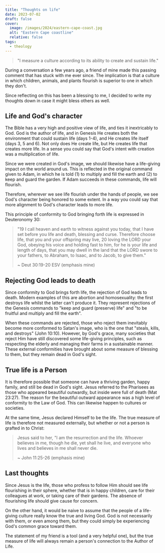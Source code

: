 ```yaml
---
title: "Thoughts on life"
date: 2023-07-02
draft: false
cover:
  image: /images/2024/eastern-cape-coast.jpg
  alt: "Eastern Cape coastline"
  relative: false
tags:
  - theology
---
```


> "I measure a culture according to its ability to create and sustain life."

During a conversation a few years ago, a friend of mine made this passing comment that has stuck with me ever since.
The implication is that a culture in which children, animals, and plants flourish is superior to one in which they don't.

Since reflecting on this has been a blessing to me, I decided to write my thoughts down in case it might bless others as well.

## Life and God's character

The Bible has a very high and positive view of life, and ties it inextricably to God.
God is the author of life, and in Genesis He creates both the environment that could sustain life (days 1-4), and He creates life itself (days 3, 5 and 6).
Not only does He create life, but He creates life that creates more life.
In a sense you could say that God's intent with creation was a multiplication of life.

Since we were created in God's image, we should likewise have a life-giving impact on the world around us.
This is reflected in the original command given to Adam, in which he is told (1) to multiply and fill the earth and (2) to keep and guard the garden.
If Adam succeeds in these commands, life will flourish.

Therefore, wherever we see life flourish under the hands of people, we see God's character being honored to some extent.
In a way you could say that more alignment to God's character leads to more life.

This principle of conformity to God bringing forth life is expressed in Deuteronomy 30:

> "19 I call heaven and earth to witness against you today, that I have set before you life and death, blessing and curse.
> Therefore choose life, that you and your offspring may live,
> 20 loving the LORD your God, obeying his voice and holding fast to him, for he is your life and length of days, that you may dwell in the land that the LORD swore to your fathers, to Abraham, to Isaac, and to Jacob, to give them."
> 
> ~ Deut 30:19-20 ESV (emphasis mine)

## Rejecting God leads to death

Since conformity to God brings forth life, the rejection of God leads to death.
Modern examples of this are abortion and homosexuality: the first destroys life whilst the latter can't produce it.
They represent rejections of the Genesis commands to "keep and guard (preserve) life" and "to be fruitful and multiply and fill the earth".

When these commands are rejected, those who reject them inevitably become more conformed to Satan's image, who is the one that "steals, kills, and destroys" (John 10:10).
However, by God's grace, many societies that reject Him have still discovered some life-giving principles, such as respecting the elderly and managing their farms in a sustainable manner.
These external conformities have brought about some measure of blessing to them, but they remain dead in God's sight.

## True life is a Person

It is therefore possible that someone can have a thriving garden, happy family, and still be dead in God's sight.
Jesus referred to the Pharisees as those who appeared beautiful outwardly, but inside were full of death (Mat 23:27).
The reason for the beautiful outward appearance was a high level of conformity to the Law of God.
This can likewise happen to cultures or societies.

At the same time, Jesus declared Himself to be the life.
The true measure of life is therefore not measured externally, but whether or not a person is grafted in to Christ:

> Jesus said to her, "I am the resurrection and the life.
> Whoever believes in me, though he die, yet shall he live, and everyone who lives and believes in me shall never die.
> 
> ~ John 11:25-26 (emphasis mine)

## Last thoughts

Since Jesus is the life, those who profess to follow Him should see life flourishing in their sphere, whether that is in happy children, care for their colleagues at work, or taking care of their gardens.
The absence of flourishing life should give cause for concern.

On the other hand, it would be naive to assume that the people of a life-giving culture really know the true and living God.
God is not necessarily with them, or even among them, but they could simply be experiencing God's common grace toward them.

The statement of my friend is a tool (and a very helpful one), but the true measure of life will always remain a person's connection to the Author of Life.
